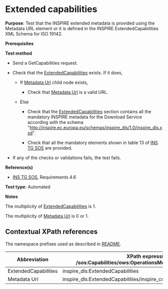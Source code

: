 # Extended capabilities

**Purpose**: Test that the INSPIRE extended metadata is provided using the Metadata URL element or it is defined in the INSPIRE ExtendedCapabilities
XML Schema for ISO 19142.

**Prerequisites**

**Test method**

* Send a GetCapabilities request.

* Check that the [ExtendedCapabilities](#extendedCapabilities) exists. If it does,

  * If [Metadata Url](#metadataUrl) child node exists,

    * Check that [Metadata Url](#metadataUrl) is a valid URL.
  
  * Else

    * Check that the [ExtendedCapabilities](#extendedCapabilities) section contains all the mandatory INSPIRE metadata for the Download Service according with the schema "http://inspire.ec.europa.eu/schemas/inspire_dls/1.0/inspire_dls.xsd".

    * Check that all the mandatory elements shown in table 13 of [INS TG SOS](http://inspire.ec.europa.eu/id/document/tg/download-sos/1.0) are provided.

* If any of the checks or validations fails, the test fails.

**Reference(s)**

* [INS TG SOS](http://inspire.ec.europa.eu/id/document/tg/download-sos/1.0), Requirements 4.6

**Test type**: Automated

**Notes**

The multiplicity of [ExtendedCapabilities](#extendedCapabilities) is 1.

The multiplicity of [Metadata Url](#metadataUrl) is 0 or 1.

## Contextual XPath references

The namespace prefixes used as described in [README](http://inspire.ec.europa.eu/id/ats/download-sos/1.0/sos-pre-defined/README#namespaces).

| Abbreviation                                               |  XPath expression (relative to /sos:Capabilities/ows:OperationsMetadata/ows:ExtendedCapabilities) |
| ---------------------------------------------------------- | ------------------------------------------------------------------------- |
| ExtendedCapabilities <a name="extendedCapabilities"></a>   | inspire_dls:ExtendedCapabilities |
| Metadata Url <a name="metadataUrl"></a> | inspire_dls:ExtendedCapabilities/inspire_common:MetadataUrl/inspire_common:URL |
